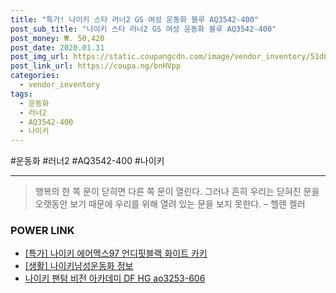 ```yaml
--- 
title: "특가! 나이키 스타 러너2 GS 여성 운동화 블루 AQ3542-400" 
post_sub_title: "나이키 스타 러너2 GS 여성 운동화 블루 AQ3542-400" 
post_money: ₩. 50,420 
post_date: 2020.01.31 
post_img_url: https://static.coupangcdn.com/image/vendor_inventory/51d0/925418bed5a5cb3835e2b5f31d05e8a1e7ce89c9b6b69d7afb26fad334c2.jpg 
post_link_url: https://coupa.ng/bnHVpp 
categories: 
  - vendor_inventory 
tags: 
  - 운동화 
  - 러너2 
  - AQ3542-400 
  - 나이키 
--- 
```

  #운동화 #러너2 #AQ3542-400 #나이키 
<hr> 

> 행복의 한 쪽 문이 닫히면 다른 쪽 문이 열린다. 그러나 흔히 우리는 닫혀진 문을 오랫동안 보기 때문에 우리를 위해 열려 있는 문을 보지 못한다. – 헬렌 켈러 


### POWER LINK

* <a href="https://blog.naver.com/an0733/221786388115" target="_blank">[특가] 나이키 에어맥스97 언디핏블랙 화이트 카키</a>
* <a href="https://blog.naver.com/fasyy4321/221764811608" target="_blank"> [생활] 나이키남성운동화 정보 </a>
* <a href="https://blog.naver.com/fasyy4321/221783613340" target="_blank">나이키 팬텀 비전 아카데미 DF HG ao3253-606</a>
